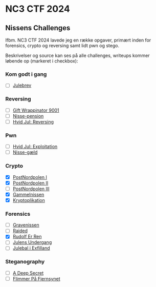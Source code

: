 # NC3 CTF 2024

## Nissens Challenges

Ifbm. NC3 CTF 2024 lavede jeg en række opgaver, primært inden for forensics, crypto og reversing samt lidt pwn og stego.

Beskrivelser og source kan ses på alle challenges, writeups kommer løbende op (markeret i checkbox):

### Kom godt i gang

* [ ] [Julebrev](kom-godt-i-gang/julebrev/)

### Reversing

* [ ] [Gift Wrappinator 9001](rev/gift_wrappinator_9001/)
* [ ] [Nisse-pension](rev/nisse-pension/)
* [ ] [Hvid Jul: Reversing](hvid-jul/reversing/)

### Pwn

* [ ] [Hvid Jul: Exploitation](hvid-jul/exploitation/)
* [ ] [Nisse-gæld](pwn/nisse-gæld/)

### Crypto

* [X] [PostNordpolen I](crypto/postnordpolen-1-ctr/)
* [X] [PostNordpolen II](crypto/postnordpolen-2-ofb/)
* [ ] [PostNordpolen III](crypto/postnordpolen-3-cfb/)
* [X] [Gammelnissen](crypto/gammelnissen/)
* [X] [Kryptoplikation](crypto/kryptoplikation/)

### Forensics

* [ ] [Gravenissen](forensics/gravenissen/)
* [ ] [Raided](forensics/raided/)
* [X] [Rudolf Er Ren](forensics/rudolf_er_ren/)
* [ ] [Julens Undergang](forensics/julens_undergang/)
* [ ] [Julebal i Exfilland](forensics/julebal_i_exfilland/)

### Steganography

* [ ] [A Deep Secret](stego/a_deep_secret/)
* [ ] [Flimmer På Fjernsynet](stego/flimmer_på_fjernsynet/)
